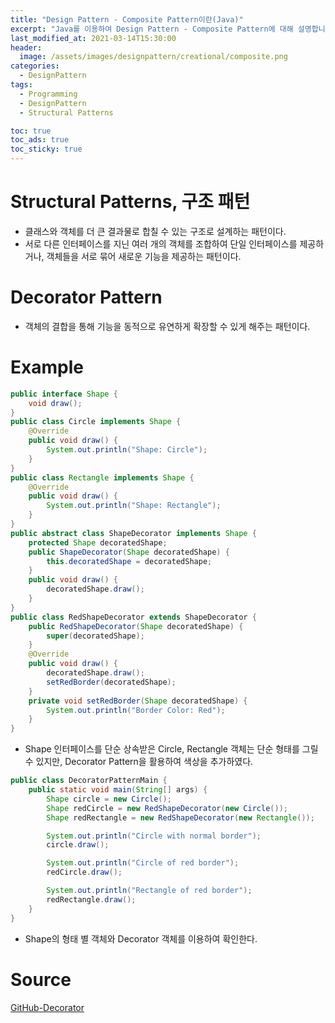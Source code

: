 ```yaml
---
title: "Design Pattern - Composite Pattern이란(Java)"
excerpt: "Java를 이용하여 Design Pattern - Composite Pattern에 대해 설명합니다."
last_modified_at: 2021-03-14T15:30:00
header:
  image: /assets/images/designpattern/creational/composite.png
categories:
  - DesignPattern
tags:
  - Programming
  - DesignPattern
  - Structural Patterns

toc: true
toc_ads: true
toc_sticky: true
---
```

# Structural Patterns, 구조 패턴
- 클래스와 객체를 더 큰 결과물로 합칠 수 있는 구조로 설계하는 패턴이다.
- 서로 다른 인터페이스를 지닌 여러 개의 객체를 조합하여 단일 인터페이스를 제공하거나, 객체들을 서로 묶어 새로운 기능을 제공하는 패턴이다.

# Decorator Pattern
- 객체의 결합을 통해 기능을 동적으로 유연하게 확장할 수 있게 해주는 패턴이다.

# Example
```java
public interface Shape {
	void draw();
}
public class Circle implements Shape {
	@Override
	public void draw() {
		System.out.println("Shape: Circle");
	}
}
public class Rectangle implements Shape {
	@Override
	public void draw() {
		System.out.println("Shape: Rectangle");
	}
}
public abstract class ShapeDecorator implements Shape {
	protected Shape decoratedShape;
	public ShapeDecorator(Shape decoratedShape) {
		this.decoratedShape = decoratedShape;
	}
	public void draw() {
		decoratedShape.draw();
	}
}
public class RedShapeDecorator extends ShapeDecorator {
	public RedShapeDecorator(Shape decoratedShape) {
		super(decoratedShape);
	}
	@Override
	public void draw() {
		decoratedShape.draw();
		setRedBorder(decoratedShape);
	}
	private void setRedBorder(Shape decoratedShape) {
		System.out.println("Border Color: Red");
	}
}
```

- Shape 인터페이스를 단순 상속받은 Circle, Rectangle 객체는 단순 형태를 그릴 수 있지만, Decorator Pattern을 활용하여 색상을 추가하였다.

```java
public class DecoratorPatternMain {
	public static void main(String[] args) {
		Shape circle = new Circle();
		Shape redCircle = new RedShapeDecorator(new Circle());
		Shape redRectangle = new RedShapeDecorator(new Rectangle());

		System.out.println("Circle with normal border");
		circle.draw();

		System.out.println("Circle of red border");
		redCircle.draw();

		System.out.println("Rectangle of red border");
		redRectangle.draw();
	}
}
```

- Shape의 형태 별 객체와 Decorator 객체를 이용하여 확인한다.

# Source
[GitHub-Decorator](https://github.com/GracefulSoul/Sample/tree/master/src/main/java/gracefulsoul/designpattern/structural/decorator)